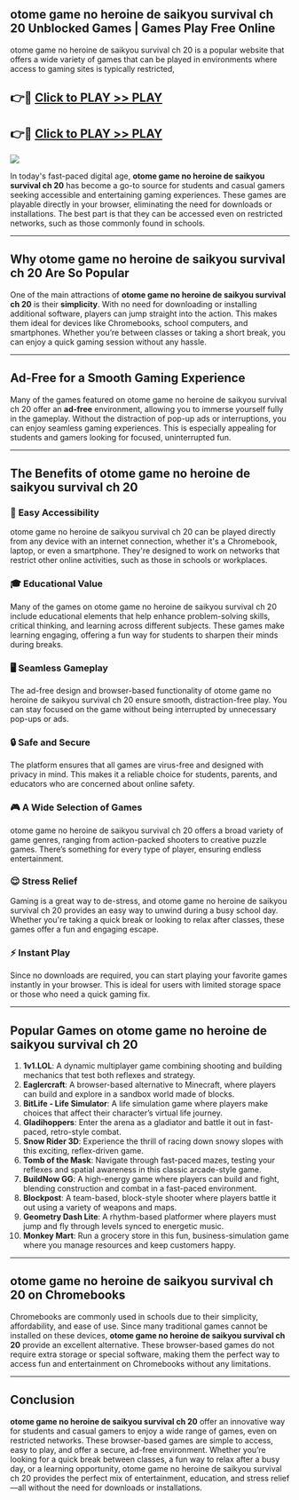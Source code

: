 ## otome game no heroine de saikyou survival ch 20 Unblocked Games | Games Play Free Online

otome game no heroine de saikyou survival ch 20 is a popular website that offers a wide variety of games that can be played in environments where access to gaming sites is typically restricted,


## 👉🔴 [Click to PLAY >> PLAY](http://freeplayer.one?title=otome_game_no_heroine_de_saikyou_survival_ch_20&ref=19D)

## 👉🔴 [Click to PLAY >> PLAY](http://freeplayer.one?title=otome_game_no_heroine_de_saikyou_survival_ch_20&ref=19D)


<a href="http://freeplayer.one?title=otome_game_no_heroine_de_saikyou_survival_ch_20&ref=19D"><img src="https://clearcache.store/games.png"></a>

In today's fast-paced digital age, **otome game no heroine de saikyou survival ch 20** has become a go-to source for students and casual gamers seeking accessible and entertaining gaming experiences. These games are playable directly in your browser, eliminating the need for downloads or installations. The best part is that they can be accessed even on restricted networks, such as those commonly found in schools.

---

## **Why otome game no heroine de saikyou survival ch 20 Are So Popular**

One of the main attractions of **otome game no heroine de saikyou survival ch 20** is their **simplicity**. With no need for downloading or installing additional software, players can jump straight into the action. This makes them ideal for devices like Chromebooks, school computers, and smartphones. Whether you’re between classes or taking a short break, you can enjoy a quick gaming session without any hassle.

---

## **Ad-Free for a Smooth Gaming Experience**

Many of the games featured on otome game no heroine de saikyou survival ch 20 offer an **ad-free** environment, allowing you to immerse yourself fully in the gameplay. Without the distraction of pop-up ads or interruptions, you can enjoy seamless gaming experiences. This is especially appealing for students and gamers looking for focused, uninterrupted fun.

---

## **The Benefits of otome game no heroine de saikyou survival ch 20**

### 🚪 **Easy Accessibility**
otome game no heroine de saikyou survival ch 20 can be played directly from any device with an internet connection, whether it's a Chromebook, laptop, or even a smartphone. They're designed to work on networks that restrict other online activities, such as those in schools or workplaces.

### 🎓 **Educational Value**
Many of the games on otome game no heroine de saikyou survival ch 20 include educational elements that help enhance problem-solving skills, critical thinking, and learning across different subjects. These games make learning engaging, offering a fun way for students to sharpen their minds during breaks.

### 🖥️ **Seamless Gameplay**
The ad-free design and browser-based functionality of otome game no heroine de saikyou survival ch 20 ensure smooth, distraction-free play. You can stay focused on the game without being interrupted by unnecessary pop-ups or ads.

### 🔒 **Safe and Secure**
The platform ensures that all games are virus-free and designed with privacy in mind. This makes it a reliable choice for students, parents, and educators who are concerned about online safety.

### 🎮 **A Wide Selection of Games**
otome game no heroine de saikyou survival ch 20 offers a broad variety of game genres, ranging from action-packed shooters to creative puzzle games. There’s something for every type of player, ensuring endless entertainment.

### 😌 **Stress Relief**
Gaming is a great way to de-stress, and otome game no heroine de saikyou survival ch 20 provides an easy way to unwind during a busy school day. Whether you're taking a quick break or looking to relax after classes, these games offer a fun and engaging escape.

### ⚡ **Instant Play**
Since no downloads are required, you can start playing your favorite games instantly in your browser. This is ideal for users with limited storage space or those who need a quick gaming fix.

---

## **Popular Games on otome game no heroine de saikyou survival ch 20**

1. **1v1.LOL**: A dynamic multiplayer game combining shooting and building mechanics that test both reflexes and strategy.
2. **Eaglercraft**: A browser-based alternative to Minecraft, where players can build and explore in a sandbox world made of blocks.
3. **BitLife - Life Simulator**: A life simulation game where players make choices that affect their character’s virtual life journey.
4. **Gladihoppers**: Enter the arena as a gladiator and battle it out in fast-paced, retro-style combat.
5. **Snow Rider 3D**: Experience the thrill of racing down snowy slopes with this exciting, reflex-driven game.
6. **Tomb of the Mask**: Navigate through fast-paced mazes, testing your reflexes and spatial awareness in this classic arcade-style game.
7. **BuildNow GG**: A high-energy game where players can build and fight, blending construction and combat in a fast-paced environment.
8. **Blockpost**: A team-based, block-style shooter where players battle it out using a variety of weapons and maps.
9. **Geometry Dash Lite**: A rhythm-based platformer where players must jump and fly through levels synced to energetic music.
10. **Monkey Mart**: Run a grocery store in this fun, business-simulation game where you manage resources and keep customers happy.

---

## **otome game no heroine de saikyou survival ch 20 on Chromebooks**

Chromebooks are commonly used in schools due to their simplicity, affordability, and ease of use. Since many traditional games cannot be installed on these devices, **otome game no heroine de saikyou survival ch 20** provide an excellent alternative. These browser-based games do not require extra storage or special software, making them the perfect way to access fun and entertainment on Chromebooks without any limitations.

---

## **Conclusion**

**otome game no heroine de saikyou survival ch 20** offer an innovative way for students and casual gamers to enjoy a wide range of games, even on restricted networks. These browser-based games are simple to access, easy to play, and offer a secure, ad-free environment. Whether you’re looking for a quick break between classes, a fun way to relax after a busy day, or a learning opportunity, otome game no heroine de saikyou survival ch 20 provides the perfect mix of entertainment, education, and stress relief—all without the need for downloads or installations.